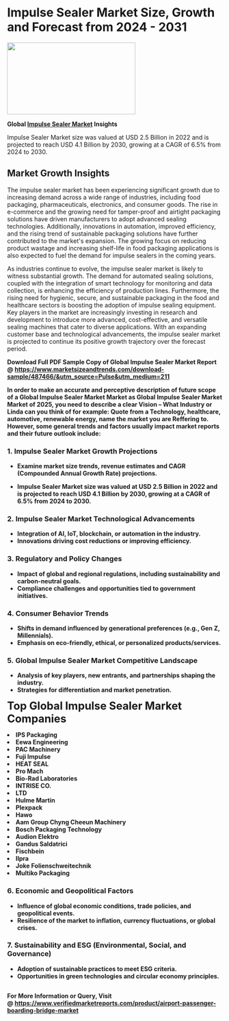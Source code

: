 <H1>Impulse Sealer Market Size, Growth and Forecast from 2024 - 2031</H1><img class="aligncenter size-medium wp-image-584254" src="https://thirdeyenews.in/wp-content/uploads/2024/09/Global-Market-Research-300x168.jpeg" alt="" width="300" height="168" /><p><strong>Global&nbsp;<a href="https://www.marketsizeandtrends.com/download-sample/487466/&amp;utm_source=Pulse&amp;utm_medium=211">Impulse Sealer Market</a> Insights</strong></p><p>Impulse Sealer Market size was valued at USD 2.5 Billion in 2022 and is projected to reach USD 4.1 Billion by 2030, growing at a CAGR of 6.5% from 2024 to 2030.</p><p><h2>Market Growth Insights</h2> <p>The impulse sealer market has been experiencing significant growth due to increasing demand across a wide range of industries, including food packaging, pharmaceuticals, electronics, and consumer goods. The rise in e-commerce and the growing need for tamper-proof and airtight packaging solutions have driven manufacturers to adopt advanced sealing technologies. Additionally, innovations in automation, improved efficiency, and the rising trend of sustainable packaging solutions have further contributed to the market's expansion. The growing focus on reducing product wastage and increasing shelf-life in food packaging applications is also expected to fuel the demand for impulse sealers in the coming years.</p> <p><strong></strong></p> <p>As industries continue to evolve, the impulse sealer market is likely to witness substantial growth. The demand for automated sealing solutions, coupled with the integration of smart technology for monitoring and data collection, is enhancing the efficiency of production lines. Furthermore, the rising need for hygienic, secure, and sustainable packaging in the food and healthcare sectors is boosting the adoption of impulse sealing equipment. Key players in the market are increasingly investing in research and development to introduce more advanced, cost-effective, and versatile sealing machines that cater to diverse applications. With an expanding customer base and technological advancements, the impulse sealer market is projected to continue its positive growth trajectory over the forecast period.</p> <p><strong></p><p><span class=""><strong>Download Full PDF Sample Copy of Global Impulse Sealer Market Report</strong> @ <a href="https://www.marketsizeandtrends.com/download-sample/487466/&amp;utm_source=Pulse&amp;utm_medium=211" target="_blank">https://www.marketsizeandtrends.com/download-sample/487466/&amp;utm_source=Pulse&amp;utm_medium=211</a></span></p><p>In order to make an accurate and perceptive description of future scope of a Global&nbsp;Impulse Sealer Market Market as Global&nbsp;Impulse Sealer Market Market of 2025, you need to describe a clear Vision &ndash; What Industry or Linda can you think of for example: Quote from a Technology, healthcare, automotive, renewable energy, name the market you are Reffering to. However, some general trends and factors usually impact market reports and their future outlook include:</p><h3>1.&nbsp;<strong>Impulse Sealer Market Growth Projections</strong></h3><ul><li>Examine market size trends, revenue estimates and CAGR (Compounded Annual Growth Rate) projections.</li><li><p>Impulse Sealer Market size was valued at USD 2.5 Billion in 2022 and is projected to reach USD 4.1 Billion by 2030, growing at a CAGR of 6.5% from 2024 to 2030.</p></li></ul><h3>2.&nbsp;<strong>Impulse Sealer Market Technological Advancements</strong></h3><ul><li>Integration of AI, IoT, blockchain, or automation in the industry.</li><li>Innovations driving cost reductions or improving efficiency.</li></ul><h3>3.&nbsp;<strong>Regulatory and Policy Changes</strong></h3><ul><li>Impact of global and regional regulations, including sustainability and carbon-neutral goals.</li><li>Compliance challenges and opportunities tied to government initiatives.</li></ul><h3>4.&nbsp;<strong>Consumer Behavior Trends</strong></h3><ul><li>Shifts in demand influenced by generational preferences (e.g., Gen Z, Millennials).</li><li>Emphasis on eco-friendly, ethical, or personalized products/services.</li></ul><h3>5.&nbsp;<strong>Global Impulse Sealer Market Competitive Landscape</strong></h3><ul><li>Analysis of key players, new entrants, and partnerships shaping the industry.</li><li>Strategies for differentiation and market penetration.</li></ul><p data-pm-slice="1 1 []"><span style="color: inherit; font-family: inherit; font-size: 25px;">Top Global Impulse Sealer Market Companies</span></p><div class="" data-test-id=""><p><li>IPS Packaging</li><li> Eewa Engineering</li><li> PAC Machinery</li><li> Fuji Impulse</li><li> HEAT SEAL</li><li> Pro Mach</li><li> Bio-Rad Laboratories</li><li> INTRISE CO.</li><li> LTD</li><li> Hulme Martin</li><li> Plexpack</li><li> Hawo</li><li> Aam Group Chyng Cheeun Machinery</li><li> Bosch Packaging Technology</li><li> Audion Elektro</li><li> Gandus Saldatrici</li><li> Fischbein</li><li> Ilpra</li><li> Joke Folienschweitechnik</li><li> Multiko Packaging</li></p></div><h3>6.&nbsp;<strong>Economic and Geopolitical Factors</strong></h3><ul><li>Influence of global economic conditions, trade policies, and geopolitical events.</li><li>Resilience of the market to inflation, currency fluctuations, or global crises.</li></ul><h3>7.&nbsp;<strong>Sustainability and ESG (Environmental, Social, and Governance)</strong></h3><ul><li>Adoption of sustainable practices to meet ESG criteria.</li><li>Opportunities in green technologies and circular economy principles.</li></ul><h2><strong style="font-size: 14px;">For More Information or Query, Visit @&nbsp;</strong><a style="background-color: #ffffff; font-size: 14px;" href="https://www.marketsizeandtrends.com/report/impulse-sealer-market/" target="_blank">https://www.verifiedmarketreports.com/product/airport-passenger-boarding-bridge-market</a></h2>
